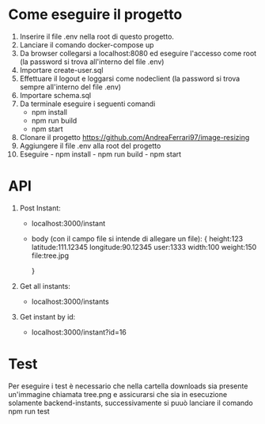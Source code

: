 # Come eseguire il progetto #

1. Inserire il file .env nella root di questo progetto.
2. Lanciare il comando docker-compose up
3. Da browser collegarsi a localhost:8080 ed eseguire l'accesso come root (la password si trova all'interno del file .env)
4. Importare create-user.sql
5. Effettuare il logout e loggarsi come nodeclient (la password si trova sempre all'interno del file .env)
6. Importare schema.sql
7. Da terminale eseguire i seguenti comandi
    - npm install
    - npm run build
    - npm start
8. Clonare il progetto https://github.com/AndreaFerrari97/image-resizing
9. Aggiungere il file .env alla root del progetto
10.  Eseguire
    - npm install
    - npm run build
    - npm start

# API # 

1. Post Instant:
    - localhost:3000/instant
    - body (con il campo file si intende di allegare un file):
        {
            height:123
            latitude:111.12345
            longitude:90.12345
            user:1333
            width:100
            weight:150
            file:tree.jpg

        }

2. Get all instants: 
    - localhost:3000/instants

3. Get instant by id:                
    - localhost:3000/instant?id=16

# Test #
Per eseguire i test è necessario che nella cartella downloads sia presente un'immagine chiamata tree.png e assicurarsi che sia in esecuzione solamente backend-instants, successivamente si puuò lanciare il comando 
    npm run test



